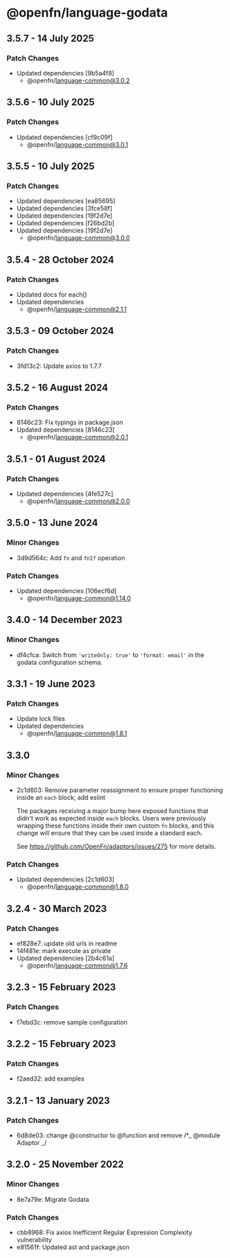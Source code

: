 # @openfn/language-godata

## 3.5.7 - 14 July 2025

### Patch Changes

- Updated dependencies \[9b5a4f8]
  - @openfn/language-common@3.0.2

## 3.5.6 - 10 July 2025

### Patch Changes

- Updated dependencies \[cf9c09f]
  - @openfn/language-common@3.0.1

## 3.5.5 - 10 July 2025

### Patch Changes

- Updated dependencies \[ea85695]
- Updated dependencies \[3fce58f]
- Updated dependencies \[19f2d7e]
- Updated dependencies \[f26bd2b]
- Updated dependencies \[19f2d7e]
  - @openfn/language-common@3.0.0

## 3.5.4 - 28 October 2024

### Patch Changes

- Updated docs for each()
- Updated dependencies
  - @openfn/language-common@2.1.1

## 3.5.3 - 09 October 2024

### Patch Changes

- 3fd13c2: Update axios to 1.7.7

## 3.5.2 - 16 August 2024

### Patch Changes

- 8146c23: Fix typings in package.json
- Updated dependencies \[8146c23]
  - @openfn/language-common@2.0.1

## 3.5.1 - 01 August 2024

### Patch Changes

- Updated dependencies \[4fe527c]
  - @openfn/language-common@2.0.0

## 3.5.0 - 13 June 2024

### Minor Changes

- 3d9d564c: Add `fn` and `fnIf` operation

### Patch Changes

- Updated dependencies \[106ecf6d]
  - @openfn/language-common@1.14.0

## 3.4.0 - 14 December 2023

### Minor Changes

- df4cfca: Switch from `'writeOnly: true'` to `'format: email'` in the godata
  configuration schema.

## 3.3.1 - 19 June 2023

### Patch Changes

- Update lock files
- Updated dependencies
  - @openfn/language-common@1.8.1

## 3.3.0

### Minor Changes

- 2c1d603: Remove parameter reassignment to ensure proper functioning inside an
  `each` block; add eslint

  The packages receiving a major bump here exposed functions that didn't work as
  expected inside `each` blocks. Users were previously wrapping these functions
  inside their own custom `fn` blocks, and this change will ensure that they can
  be used inside a standard each.

  See https://github.com/OpenFn/adaptors/issues/275 for more details.

### Patch Changes

- Updated dependencies \[2c1d603]
  - @openfn/language-common@1.8.0

## 3.2.4 - 30 March 2023

### Patch Changes

- ef828e7: update old urls in readme
- 14f481e: mark execute as private
- Updated dependencies \[2b4c61a]
  - @openfn/language-common@1.7.6

## 3.2.3 - 15 February 2023

### Patch Changes

- f7ebd3c: remove sample configuration

## 3.2.2 - 15 February 2023

### Patch Changes

- f2aed32: add examples

## 3.2.1 - 13 January 2023

### Patch Changes

- 6d8de03: change @constructor to @function and remove /\*\_ @module Adaptor \_/

## 3.2.0 - 25 November 2022

### Minor Changes

- 8e7a79e: Migrate Godata

### Patch Changes

- cbb8968: Fix axios Inefficient Regular Expression Complexity vulnerability
- e81561f: Updated ast and package.json
